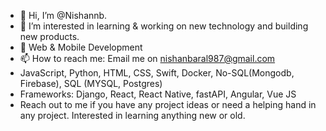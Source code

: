 - 👋 Hi, I’m @Nishannb. 
- 👀 I’m interested in learning & working on new technology and building new products. 
- 💞️ Web & Mobile Development
- 📫 How to reach me: Email me on nishanbaral987@gmail.com
- JavaScript, Python, HTML, CSS, Swift, Docker, No-SQL(Mongodb, Firebase), SQL (MYSQL, Postgres)
- Frameworks: Django, React, React Native, fastAPI, Angular, Vue JS
- Reach out to me if you have any project ideas or need a helping hand in any project. Interested in learning anything new or old. 
<!---
Nishannb/Nishannb is a ✨ special ✨ repository because its `README.md` (this file) appears on your GitHub profile.
You can click the Preview link to take a look at your changes.
--->

